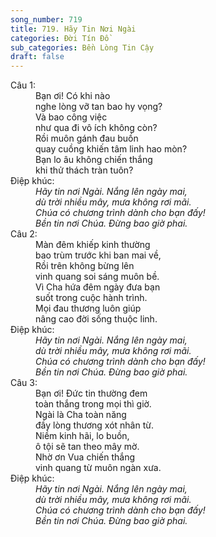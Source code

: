```yaml
---
song_number: 719
title: 719. Hãy Tin Nơi Ngài
categories: Đời Tín Đồ
sub_categories: Bền Lòng Tin Cậy
draft: false
---
```

<dl><dt>Câu 1:</dt><dd data-verse="1">Bạn ơi! Có khi nào <br/>nghe lòng vỡ tan bao hy vọng? <br/>Và bao công việc <br/>như qua đi vô ích không còn? <br/>Rồi muôn gánh đau buồn <br/>quay cuồng khiến tâm linh hao mòn? <br/>Bạn lo âu không chiến thắng <br/>khi thử thách tràn tuôn? </dd><dt>Điệp khúc:</dt><dd data-chorus="1"><em>Hãy tin nơi Ngài. Nắng lên ngày mai, <br/>dù trời nhiều mây, mưa không rơi mãi. <br/>Chúa có chương trình dành cho bạn đấy! <br/>Bền tin nơi Chúa. Đừng bao giờ phai. </em></dd><dt>Câu 2:</dt><dd data-verse="2">Màn đêm khiếp kinh thường <br/>bao trùm trước khi ban mai về, <br/>Rồi trên không bừng lên <br/>vinh quang soi sáng muôn bề. <br/>Vì Cha hứa đêm ngày đưa bạn <br/>suốt trong cuộc hành trình. <br/>Mọi đau thương luôn giúp <br/>nâng cao đời sống thuộc linh. </dd><dt>Điệp khúc:</dt><dd data-chorus="1"><em>Hãy tin nơi Ngài. Nắng lên ngày mai, <br/>dù trời nhiều mây, mưa không rơi mãi. <br/>Chúa có chương trình dành cho bạn đấy! <br/>Bền tin nơi Chúa. Đừng bao giờ phai. </em></dd><dt>Câu 3:</dt><dd data-verse="3">Bạn ơi! Đức tin thường đem <br/>toàn thắng trong mọi thì giờ. <br/>Ngài là Cha toàn năng <br/>đầy lòng thương xót nhân từ. <br/>Niềm kinh hãi, lo buồn, <br/>ô tội sẽ tan theo mây mờ. <br/>Nhờ ơn Vua chiến thắng <br/>vinh quang từ muôn ngàn xưa. </dd><dt>Điệp khúc:</dt><dd data-chorus="1"><em>Hãy tin nơi Ngài. Nắng lên ngày mai, <br/>dù trời nhiều mây, mưa không rơi mãi. <br/>Chúa có chương trình dành cho bạn đấy! <br/>Bền tin nơi Chúa. Đừng bao giờ phai. </em></dd></dl>